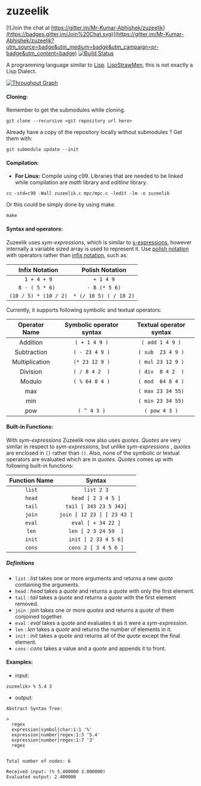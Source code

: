 # zuzeelik

[![Join the chat at https://gitter.im/Mr-Kumar-Abhishek/zuzeelik](https://badges.gitter.im/Join%20Chat.svg)](https://gitter.im/Mr-Kumar-Abhishek/zuzeelik?utm_source=badge&utm_medium=badge&utm_campaign=pr-badge&utm_content=badge) [![Build Status](https://travis-ci.org/Mr-Kumar-Abhishek/zuzeelik.svg?branch=master)](https://travis-ci.org/Mr-Kumar-Abhishek/zuzeelik) 

A programming language similar to [Lisp](https://en.wikipedia.org/wiki/Lisp_%28programming_language%29). [LispStrawMen](http://c2.com/cgi/wiki?LispStrawMen), this is not exactly a Lisp Dialect. 

[![Throughput Graph](https://graphs.waffle.io/Mr-Kumar-Abhishek/zuzeelik/throughput.svg)](https://waffle.io/Mr-Kumar-Abhishek/zuzeelik/metrics)

#### Cloning:

Remember to get the submodules while cloning.
```
git clone --recursive <git repository url here>
```
Already have a copy of the repository locally without submodules ? Get them with:
```
git submodule update --init
```

#### Compilation:

* **For Linux:**
Compile using c99. Libraries that are needed to be linked while compilation are *math* library and *editline* library.

``` 
cc -std=c99 -Wall zuzeelik.c mpc/mpc.c -ledit -lm -o zuzeelik
```
Or this could be simply done by using make.

```
make
```

#### Syntax and operators:

Zuzeelik uses *sym-expressions*, which is similar to [s-expressions](https://en.wikipedia.org/wiki/S-expression), however internally a variable sized array is used to represent it. Use [polish notation](http://en.wikipedia.org/wiki/Polish_notation) with operators rather than [infix notation](https://en.wikipedia.org/wiki/Infix_notation), such as:

|     Infix Notation    |      Polish Notation     |
|:---------------------:|:------------------------:|
|     `1 + 4 + 9`       |       `+ 1 4 9`       
|   `8 - ( 5 * 6) `     |   `- 8 (* 5 6)`        
| `(10 / 5) * (10 / 2)` |  `* (/ 10 5) ( / 10 2)`   


Currently, it supports following symbolic and textual operators:


|     Operator Name     | Symbolic operator syntax | Textual operator syntax
|:---------------------:|:------------------------:|:----------------------:
|        Addition       |       `( + 1 4 9 )`      |     `( add 1 4 9 )`    
|      Subtraction      |       `( - 23 4 9 )`     |    `( sub  23 4 9 )`
|     Multiplication    |       `(* 23 12 9 )`     |    `( mul 23 12 9 )`     
|       Division        |       `( / 8 4 2  )`     |    `( div  8 4 2  )`  
|        Modulo         |       `( % 64 8 4 )`     |    `( mod  64 8 4 )`   
|         max           |                          |    `( max 23 34 55)`  
|         min           |                          |    `( min 23 34 55)` 
|         pow           |        `( ^ 4 3 )`       |      `( pow 4 3 )`  

#### Built-in Functions:

With *sym-expressions* Zuzeelik now also uses *quotes*. *Quotes* are very similar in respect to *sym-expressions*, but unlike *sym-expressions* , *quotes* are enclosed in `[]` rather than `()`. Also, none of the symbolic or textual operators are
evaluated which are in *quotes*. *Quotes* comes up with following built-in functions:

|   Function Name   |            Syntax       
|:-----------------:|:------------------------------:
|       `list`      |   `list 2 3`                   
|       `head`      |   `head [ 2 3 4 5 ]`           
|       `tail`      |   `tail [ 343 23 5 343]`       
|       `join`      |   `join [ 12 23 ] [ 23 43 ]`   
|       `eval`      |   `eval [ + 34 22 ]`          
|       `len`       |   `len [ 2 3 24 59  ]`         
|       `init`      |   `init [ 2 33 4 5 6]`         
|       `cons`      |   `cons 2 [ 3 4 5 6 ]`         

##### Definitions

* `list` : *list* takes one or more arguments and returns a new *quote* containing the arguments.
* `head` : *head* takes a *quote* and returns a *quote* with only the first element.
* `tail` : *tail* takes a *quote* and returns a *quote* with the first element removed.
* `join` : *join* takes one or more *quotes* and returns a *quote* of them conjoined together.
* `eval` : *eval* takes a *quote* and evaluates it as it were a *sym-expression*.
* `len`  : *len* takes a *quote* and returns the number of elements in it.
* `init` : *init* takes a *quote* and returns all of the *quote* except the final element.
* `cons` : *cons* takes a value and a *quote* and appends it to front.

#### Examples:
* input: 
 ```
zuzeelik> % 5.4 3
 ```
 
* output:
```
Abstract Syntax Tree:

> 
  regex 
  expression|symbol|char:1:1 '%'
  expression|number|regex:1:3 '5.4'
  expression|number|regex:1:7 '3'
  regex 


Total number of nodes: 6

Received input: (% 5.400000 3.000000)
Evaluated output: 2.400000


```
